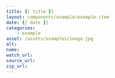 ```yaml
---
title: {{ title }}
layout: components/example/example-item
date: {{ date }}
categories:
    - example
asset: /assets/examples/image.jpg
alt:
name:
watch_url:
source_url:
zip_url:
---
```

